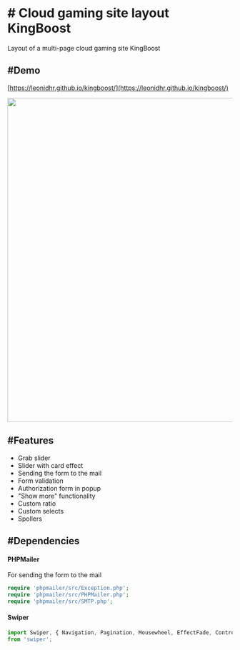# \# Cloud gaming site layout KingBoost
Layout of a multi-page cloud gaming site KingBoost

## \#Demo
[https://leonidhr.github.io/kingboost/](https://leonidhr.github.io/kingboost/)

<img src="img/preview.gif" width="726">

## \#Features
* Grab slider
* Slider with card effect
* Sending the form to the mail
* Form validation
* Authorization form in popup
* "Show more" functionality
* Custom ratio
* Custom selects
* Spollers 

## \#Dependencies

#### PHPMailer
For sending the form to the mail

```php
require 'phpmailer/src/Exception.php';
require 'phpmailer/src/PHPMailer.php';
require 'phpmailer/src/SMTP.php';
```

#### Swiper

```js
import Swiper, { Navigation, Pagination, Mousewheel, EffectFade, Controller, Thumbs, Autoplay, FreeMode } 
from 'swiper';
```